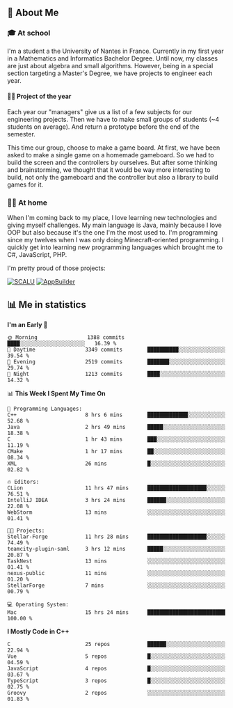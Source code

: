 ## 👀 About Me

### 🎓 At school

I'm a student a the University of Nantes in France. Currently in my first year in a Mathematics and Informatics Bachelor Degree. Until now, my classes are just about algebra and small algorithms. However, being in a special section targeting a Master's Degree, we have projects to engineer each year. 

#### 🔧🔬 Project of the year

Each year our "managers" give us a list of a few subjects for our engineering projects. Then we have to make small groups of students (~4 students on average). And return a prototype before the end of the semester.

This time our group, choose to make a game board. At first, we have been asked to make a single game on a homemade gameboard. So we had to build the screen and the controllers by ourselves. 
But after some thinking and brainstorming, we thought that it would be way more interesting to build, not only the gameboard and the controller but also a library to build games for it.

### 👨‍💻 At home

When I'm coming back to my place, I love learning new technologies and giving myself challenges. My main language is Java, mainly because I love OOP but also because it's the one I'm the most used to. I'm programming since my twelves when I was only doing Minecraft-oriented programming.  I quickly get into learning new programming languages which brought me to C#, JavaScript, PHP. 

I'm pretty proud of those projects:

[![SCALU](https://github-readme-stats.vercel.app/api/pin?username=renardfute&repo=SCALU)](https://github.com/renardfute/scalu)
[![AppBuilder](https://github-readme-stats.vercel.app/api/pin?username=pulsedev2&repo=AppBuilder)](https://github.com/pulsedev2/AppBuilder)

## 📊 Me in statistics
<!--START_SECTION:waka-->
**I'm an Early 🐤** 

```text
🌞 Morning                1388 commits        ████░░░░░░░░░░░░░░░░░░░░░   16.39 % 
🌆 Daytime                3349 commits        ██████████░░░░░░░░░░░░░░░   39.54 % 
🌃 Evening                2519 commits        ███████░░░░░░░░░░░░░░░░░░   29.74 % 
🌙 Night                  1213 commits        ████░░░░░░░░░░░░░░░░░░░░░   14.32 % 
```


📊 **This Week I Spent My Time On** 

```text
💬 Programming Languages: 
C++                      8 hrs 6 mins        █████████████░░░░░░░░░░░░   52.68 % 
Java                     2 hrs 49 mins       █████░░░░░░░░░░░░░░░░░░░░   18.38 % 
C                        1 hr 43 mins        ███░░░░░░░░░░░░░░░░░░░░░░   11.19 % 
CMake                    1 hr 17 mins        ██░░░░░░░░░░░░░░░░░░░░░░░   08.34 % 
XML                      26 mins             █░░░░░░░░░░░░░░░░░░░░░░░░   02.82 % 

🔥 Editors: 
CLion                    11 hrs 47 mins      ███████████████████░░░░░░   76.51 % 
IntelliJ IDEA            3 hrs 24 mins       ██████░░░░░░░░░░░░░░░░░░░   22.08 % 
WebStorm                 13 mins             ░░░░░░░░░░░░░░░░░░░░░░░░░   01.41 % 

🐱‍💻 Projects: 
Stellar-Forge            11 hrs 28 mins      ███████████████████░░░░░░   74.49 % 
teamcity-plugin-saml     3 hrs 12 mins       █████░░░░░░░░░░░░░░░░░░░░   20.87 % 
TaskNest                 13 mins             ░░░░░░░░░░░░░░░░░░░░░░░░░   01.41 % 
nexus-public             11 mins             ░░░░░░░░░░░░░░░░░░░░░░░░░   01.20 % 
StellarForge             7 mins              ░░░░░░░░░░░░░░░░░░░░░░░░░   00.79 % 

💻 Operating System: 
Mac                      15 hrs 24 mins      █████████████████████████   100.00 % 
```

**I Mostly Code in C++** 

```text
C                        25 repos            ██████░░░░░░░░░░░░░░░░░░░   22.94 % 
Vue                      5 repos             █░░░░░░░░░░░░░░░░░░░░░░░░   04.59 % 
JavaScript               4 repos             █░░░░░░░░░░░░░░░░░░░░░░░░   03.67 % 
TypeScript               3 repos             █░░░░░░░░░░░░░░░░░░░░░░░░   02.75 % 
Groovy                   2 repos             ░░░░░░░░░░░░░░░░░░░░░░░░░   01.83 % 
```




<!--END_SECTION:waka-->
